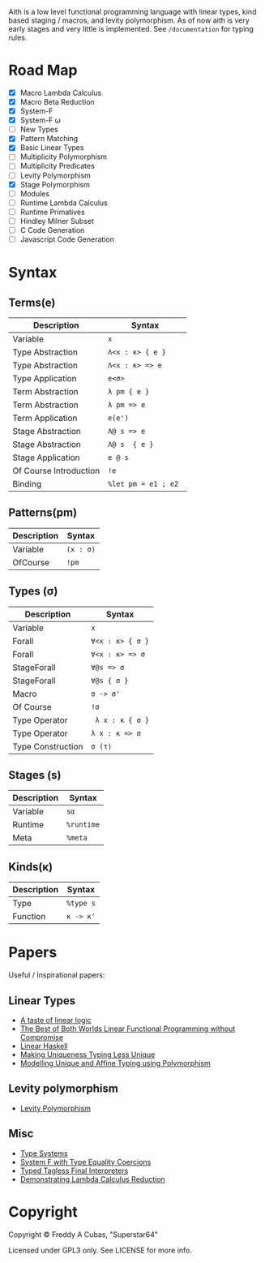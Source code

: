 
Aith is a low level functional programming language with linear types, kind based staging / macros, and levity polymorphism.
As of now aith is very early stages and very little is implemented.
See ``/documentation`` for typing rules.

# Road Map

* [x] Macro Lambda Calculus
* [x] Macro Beta Reduction
* [x] System-F
* [x] System-F ω
* [ ] New Types
* [x] Pattern Matching
* [x] Basic Linear Types
* [ ] Multiplicity Polymorphism
* [ ] Multiplicity Predicates
* [ ] Levity Polymorphism
* [x] Stage Polymorphism
* [ ] Modules
* [ ] Runtime Lambda Calculus
* [ ] Runtime Primatives
* [ ] Hindley Milner Subset
* [ ] C Code Generation
* [ ] Javascript Code Generation

# Syntax
## Terms(e)
| Description | Syntax |
|-|-|
| Variable | ``x`` |
| Type Abstraction | ``Λ<x : κ> { e }`` |
| Type Abstraction | ``Λ<x : κ> => e`` |
| Type Application | ``e<σ>`` |
| Term Abstraction | ``λ pm { e }``|
| Term Abstraction | ``λ pm => e ``|
| Term Application | ``e(e')``|
| Stage Abstraction | ``Λ@ s => e`` |
| Stage Abstraction | ``Λ@ s  { e }`` |
| Stage Application | ``e @ s`` |
| Of Course Introduction | ``!e`` |
| Binding | ``%let pm = e1 ; e2 ``|

## Patterns(pm)
| Description | Syntax |
|-|-|
| Variable | ``(x : σ)``|
| OfCourse | ``!pm`` |

## Types (σ)
| Description | Syntax |
|-|-|
| Variable | ``x`` |
| Forall | ``∀<x : κ> { σ }`` |
| Forall | ``∀<x : κ> => σ`` |
| StageForall | ``∀@s => σ`` |
| StageForall | ``∀@s { σ }`` |
| Macro | ``σ -> σ'``|
| Of Course | ``!σ``|
| Type Operator | `` λ x : κ { σ }``|
| Type Operator | `` λ x : κ => σ ``|
| Type Construction | `` σ (τ) `` |

## Stages (s)
| Description | Syntax |
|-|-|
| Variable | ``sα`` |
| Runtime | ``%runtime`` |
| Meta | ``%meta`` |

## Kinds(κ)
| Description | Syntax |
|-|-|
| Type | `` %type s `` |
| Function | `` κ -> κ' `` |

# Papers
Useful / Inspirational papers:

## Linear Types
* [A taste of linear logic](https://homepages.inf.ed.ac.uk/wadler/papers/lineartaste/lineartaste-revised.pdf)
* [The Best of Both Worlds Linear Functional Programming without Compromise](https://jgbm.github.io/pubs/morris-icfp2016-linearity-extended.pdf)
* [Linear Haskell](https://arxiv.org/pdf/1710.09756.pdf)
* [Making Uniqueness Typing Less Unique](http://edsko.net/pubs/thesis.pdf)
* [Modelling Unique and Affine Typing using Polymorphism](http://www.edsko.net/pubs/modelling-unique-and-affine.pdf)
## Levity polymorphism
* [Levity Polymorphism](https://www.microsoft.com/en-us/research/wp-content/uploads/2016/11/levity-pldi17.pdf)
## Misc
* [Type Systems](http://lucacardelli.name/Papers/TypeSystems.pdf)
* [System F with Type Equality Coercions](https://www.microsoft.com/en-us/research/wp-content/uploads/2007/01/tldi22-sulzmann-with-appendix.pdf)
* [Typed Tagless Final Interpreters](http://okmij.org/ftp/tagless-final/index.html)
* [Demonstrating Lambda Calculus Reduction](https://www.cs.cornell.edu/courses/cs6110/2014sp/Handouts/Sestoft.pdf)

# Copyright
Copyright © Freddy A Cubas, "Superstar64"

Licensed under GPL3 only. See LICENSE for more info.
